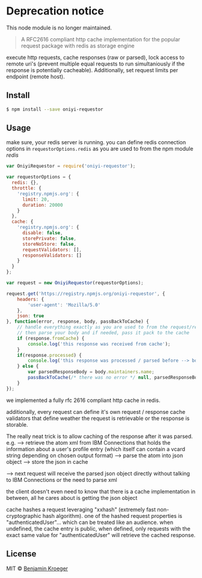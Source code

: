 # Deprecation notice
This node module is no longer maintained.


> A RFC2616 compliant http cache implementation for the popular request package with redis as storage engine 

execute http requests, cache responses (raw or parsed), lock access to remote uri's (prevent multiple equal requests to run simultaniously if the response is potentially cacheable). Additionally, set request limits per endpoint (remote host).

## Install

```sh
$ npm install --save oniyi-requestor
```


## Usage

make sure, your redis server is running. you can define redis connection options in `requestorOptions.redis` as you are used to from the npm module *redis*


```js
var OniyiRequestor = require('oniyi-requestor');

var requestorOptions = {
  redis: {},
  throttle: {
    'registry.npmjs.org': {
      limit: 20,
      duration: 20000
    }
  },
  cache: {
    'registry.npmjs.org': {
      disable: false,
      storePrivate: false,
      storeNoStore: false,
      requestValidators: [],
      responseValidators: []
    }
  }
};

var request = new OniyiRequestor(requestorOptions);

request.get('https://registry.npmjs.org/oniyi-requestor', {
	headers: {
		'user-agent': 'Mozilla/5.0'
	},
	json: true
}, function(error, response, body, passBackToCache) {
	// handle everything exactly as you are used to from the request/request module
	// then parse your body and if needed, pass it pack to the cache
	if (response.fromCache) {
		console.log('this response was received from cache');
	}
	if(response.processed) {
		console.log('this response was processed / parsed before --> body is now the stringified version of what was passed back to "passBacktoCache" before');
	} else {
		var parsedResponseBody = body.maintainers.name;
		passBackToCache(/* there was no error */ null, parsedResponseBody);
	}
});

```



we implemented a fully rfc 2616 compliant http cache in redis.

additionally, every request can define it's own request / response cache validators that define weather the request is retrievable or the response is storable.

The really neat trick is to allow  caching of the response after it was parsed.
e.g. 
--> retrieve the atom xml from IBM Connections that holds the information about a user's profile entry (which itself can contain a vcard string depending on chosen output format)
--> parse the atom into json object
--> store the json in cache

--> next request will receive the parsed json object directly without talking to IBM Connections or the need to parse xml

the client doesn't even need to know that there is a cache implementation in between, all he cares about is getting the json object

cache hashes a request leveraging "xxhash" (extremely fast non-cryptographic hash algorithm). one of the hashed request properties is "authenticatedUser"... which can be treated like an audience. when undefined, the cache entry is public, when defined, only requests with the exact same value for "authenticatedUser" will retrieve the cached response.

## License

MIT © [Benjamin Kroeger]()


[npm-url]: https://npmjs.org/package/oniyi-requestor
[npm-image]: https://badge.fury.io/js/oniyi-requestor.svg
